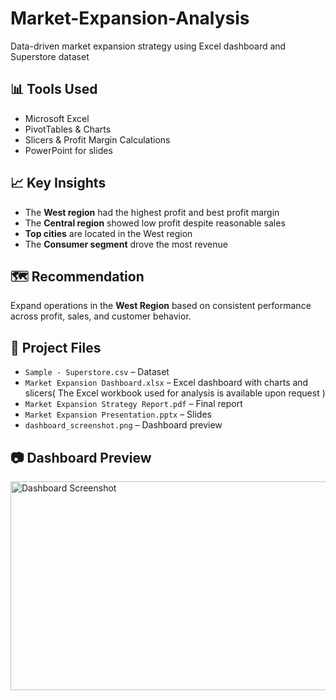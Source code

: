 # Market-Expansion-Analysis
 Data-driven market expansion strategy using Excel dashboard and Superstore dataset
## 📊 Tools Used
- Microsoft Excel
- PivotTables & Charts
- Slicers & Profit Margin Calculations
- PowerPoint for slides

## 📈 Key Insights
- The **West region** had the highest profit and best profit margin
- The **Central region** showed low profit despite reasonable sales
- **Top cities** are located in the West region
- The **Consumer segment** drove the most revenue

## 🗺️ Recommendation
Expand operations in the **West Region** based on consistent performance across profit, sales, and customer behavior.

## 📁 Project Files
- `Sample - Superstore.csv` – Dataset
- `Market Expansion Dashboard.xlsx` – Excel dashboard with charts and slicers( The Excel workbook used for analysis is available upon request )
- `Market Expansion Strategy Report.pdf` – Final report
- `Market Expansion Presentation.pptx` – Slides
- `dashboard_screenshot.png` – Dashboard preview

## 📷 Dashboard Preview
<img width="550" height="334" alt="Dashboard Screenshot" src="https://github.com/user-attachments/assets/6429d2d2-800b-4e61-8e31-121d97fa2a13" />
